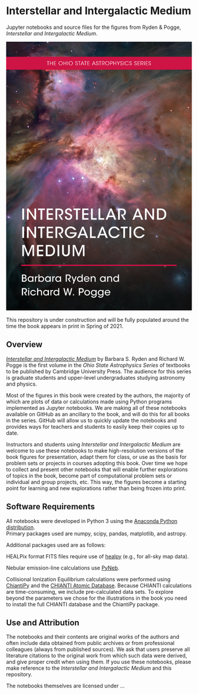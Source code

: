 # Interstellar and Intergalactic Medium

Jupyter notebooks and source files for the figures from Ryden &amp; Pogge, *Interstellar and Intergalactic Medium*.

[![Orion Nebula](https://github.com/CambridgeUniversityPress/Interstellar-and-Intergalactic-Medium/blob/master/Misc/ISMIGM_Cover_1280.png?raw=true)](https://github.com/CambridgeUniversityPress/Interstellar-and-Intergalactic-Medium "Interstellar and Intergalactic Medium")

This repository is under construction and will be fully populated around the time the book appears in print in Spring of 2021.

## Overview
[*Interstellar and Intergalactic Medium*](https://www.cambridge.org/highereducation/books/interstellar-and-intergalactic-medium/A647BECF975E19E86F7F88F7BB103AA7)
by Barbara S. Ryden and Richard W. Pogge is the first volume in the *Ohio State Astrophysics Series* of textbooks to be 
published by Cambridge University Press.  The audience for this series is graduate students and upper-level 
undergraduates studying astronomy and physics.

Most of the figures in this book were created by the authors, the majority of which are plots of data or calculations made using
Python programs implemented as Jupyter notebooks. We are making all of these notebooks available on GitHub as an ancillary 
to the book, and will do this for all books in the series. GitHub will allow us to quickly update the notebooks
and provides ways for teachers and students to easily keep their copies up to date.

Instructors and students using *Interstellar and Intergalactic Medium* are welcome to use these notebooks to make high-resolution versions
of the book figures for presentation, adapt them for class, or use as the basis for problem sets or projects in courses adopting this
book.  Over time we hope to collect and present other notebooks that will enable further explorations of topics in the book, become
part of computational problem sets or individual and group projects, etc. This way, the figures become a starting point for learning
and new explorations rather than being frozen into print.

## Software Requirements

All notebooks were developed in Python 3 using the [Anaconda Python distribution](www.anaconda.com).  
Primary packages used are numpy, scipy, pandas, matplotlib, and astropy.

Additional packages used are as follows:

HEALPix format FITS files require use of [healpy](https://github.com/healpy/healpy) (e.g., for all-sky map data).

Nebular emission-line calculations use [PyNeb](https://github.com/Morisset/PyNeb_devel).

Collisional Ionization Equilibrium calculations were performed using [ChiantiPy](https://github.com/chianti-atomic/ChiantiPy/) and the 
[CHIANTI Atomic Database](https://www.chiantidatabase.org/).  Because CHIANTI calculations are time-consuming, we include pre-calculated
data sets. To explore beyond the parameters we chose for the illustrations in the book you need to install the full CHIANTI database 
and the ChiantiPy package.

## Use and Attribution

The notebooks and their contents are original works of the authors and often include data obtained from public archives or from 
professional colleagues (always from published sources).  We ask that users preserve all literature citations to the original work
from which such data were derived, and give proper credit when using them. If you use these notebooks, please make
reference to the *Interstellar and Intergalactic Medium* and this repository.

The notebooks themselves are licensed under ...
